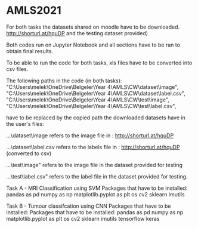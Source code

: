 # AMLS2021

For both tasks the datasets shared on moodle have to be downloaded.
 http://shorturl.at/hquDP and the testing dataset provided)
 
Both codes run on Jupyter Notebook and all sections have to be ran to obtain final results.

To be able to run the code for both tasks, xls files have to be converted into csv files. 

The following paths in the code (in both tasks):
"C:\Users\melek\OneDrive\Belgeler\Year 4\AMLS\CW\dataset\image",
"C:\Users\melek\OneDrive\Belgeler\Year 4\AMLS\CW\dataset\label.csv",
"C:\Users\melek\OneDrive\Belgeler\Year 4\AMLS\CW\test\image",
"C:\Users\melek\OneDrive\Belgeler\Year 4\AMLS\CW\test\label.csv",

have to be replaced by the copied path the downloaded datasets have in the user's files:

...\dataset\image refers to the image file in : http://shorturl.at/hquDP

...\dataset\label.csv refers to the labels file in : http://shorturl.at/hquDP (converted to csv)

...\test\image" refers to the image file in the dataset provided for testing

...\test\label.csv" refers to the label file in the dataset provided for testing. 


Task A - MRI Classification using SVM 
Packages that have to be installed:
pandas as pd
numpy as np
matplotlib.pyplot as plt
os
cv2
sklearn 
imutils

Task B - Tumour classifcation using CNN
Packages that have to be installed:
Packages that have to be installed:
pandas as pd
numpy as np
matplotlib.pyplot as plt
os
cv2
sklearn 
imutils
tensorflow
keras





